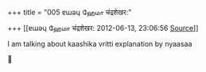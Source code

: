 +++
title = "005 ɐɯǝɥ ஹேமா चंद्रशेखर:"

+++
[[ɐɯǝɥ ஹேமா चंद्रशेखर:	2012-06-13, 23:06:56 [Source](https://groups.google.com/g/samskrita/c/NR4RdbgO6ww)]]



I am talking about kaashika vritti explanation by nyaasaa



